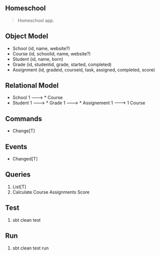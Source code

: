 Homeschool
----------
>Homeschool app.

Object Model
------------
* School (id, name, website?)
* Course (id, schoolid, name, website?)
* Student (id, name, born)
* Grade (id, studentid, grade, started, completed)
* Assignment (id, gradeid, courseid, task, assigned, completed, score)

Relational Model
----------------
* School 1 ---> * Course
* Student 1 ---> * Grade 1 ---> * Assignement 1 ---> 1 Course

Commands
--------
* Change[T]

Events
------
* Changed[T]

Queries
-------
1. List[T]
2. Calculate Course Assignments Score

Test
----
1. sbt clean test

Run
---
1. sbt clean test run